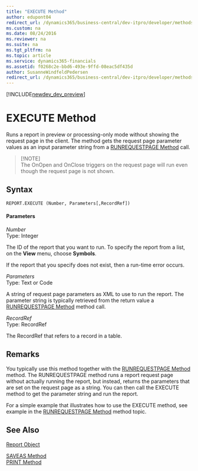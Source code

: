 ```yaml
---
title: "EXECUTE Method"
author: edupont04
redirect_url: /dynamics365/business-central/dev-itpro/developer/methods/devenv-al-method-reference04
ms.custom: na
ms.date: 08/24/2016
ms.reviewer: na
ms.suite: na
ms.tgt_pltfrm: na
ms.topic: article
ms.service: dynamics365-financials
ms.assetid: f0268c2e-bbd6-493e-9ffd-08eac5df435d
author: SusanneWindfeldPedersen
redirect_url: /dynamics365/business-central/dev-itpro/developer/methods/devenv-al-method-reference
---
```


[!INCLUDE[newdev_dev_preview](../includes/newdev_dev_preview.md)]

# EXECUTE Method
Runs a report in preview or processing-only mode without showing the request page in the client. The method gets the request page parameter values as an input parameter string from a [RUNREQUESTPAGE Method](devenv-RUNREQUESTPAGE-Method.md) call.  

>   [!NOTE]  
>   The OnOpen and OnClose triggers on the request page will run even though the request page is not shown.  

## Syntax  

```  
REPORT.EXECUTE (Number, Parameters[,RecordRef])  
```  

#### Parameters  
 *Number*  
 Type: Integer  

 The ID of the report that you want to run. To specify the report from a list, on the **View** menu, choose **Symbols**.  

 If the report that you specify does not exist, then a run-time error occurs.  

 *Parameters*  
 Type: Text or Code  

 A string of request page parameters as XML to use to run the report. The parameter string is typically retrieved from the return value a [RUNREQUESTPAGE Method](devenv-RUNREQUESTPAGE-Method.md) method call.  

 *RecordRef*  
 Type: RecordRef  

 The RecordRef that refers to a record in a table.  

## Remarks  
 You typically use this method together with the [RUNREQUESTPAGE Method](devenv-RUNREQUESTPAGE-Method.md) method. The RUNREQUESTPAGE method runs a report request page without actually running the report, but instead, returns the parameters that are set on the request page as a string. You can then call the EXECUTE method to get the parameter string and run the report.  

 For a simple example that illustrates how to use the EXECUTE method, see example in the [RUNREQUESTPAGE Method](devenv-RUNREQUESTPAGE-Method.md) method topic.  

## See Also  
 [Report Object](../devenv-report-object.md)   
 <!--Links [Request Pages](Request-Pages.md)-->   
 [SAVEAS Method](devenv-SAVEAS-Method.md)   
 [PRINT Method](devenv-PRINT-Method.md)
